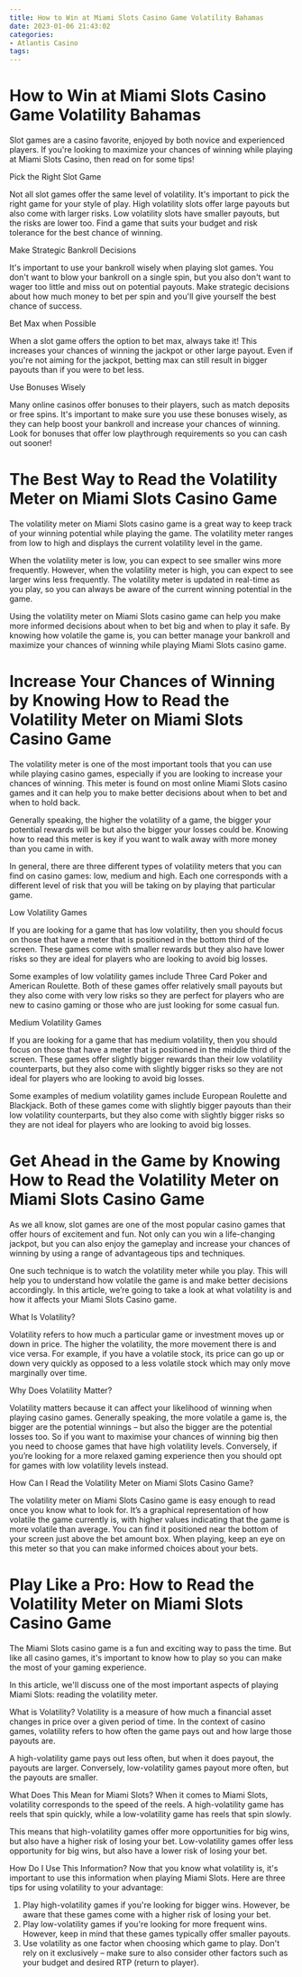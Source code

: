 ```yaml
---
title: How to Win at Miami Slots Casino Game Volatility Bahamas
date: 2023-01-06 21:43:02
categories:
- Atlantis Casino
tags:
---
```



#  How to Win at Miami Slots Casino Game Volatility Bahamas

Slot games are a casino favorite, enjoyed by both novice and experienced players. If you're looking to maximize your chances of winning while playing at Miami Slots Casino, then read on for some tips!

Pick the Right Slot Game

Not all slot games offer the same level of volatility. It's important to pick the right game for your style of play. High volatility slots offer large payouts but also come with larger risks. Low volatility slots have smaller payouts, but the risks are lower too. Find a game that suits your budget and risk tolerance for the best chance of winning.

Make Strategic Bankroll Decisions

It's important to use your bankroll wisely when playing slot games. You don't want to blow your bankroll on a single spin, but you also don't want to wager too little and miss out on potential payouts. Make strategic decisions about how much money to bet per spin and you'll give yourself the best chance of success.

Bet Max when Possible

When a slot game offers the option to bet max, always take it! This increases your chances of winning the jackpot or other large payout. Even if you're not aiming for the jackpot, betting max can still result in bigger payouts than if you were to bet less.

Use Bonuses Wisely

Many online casinos offer bonuses to their players, such as match deposits or free spins. It's important to make sure you use these bonuses wisely, as they can help boost your bankroll and increase your chances of winning. Look for bonuses that offer low playthrough requirements so you can cash out sooner!

#  The Best Way to Read the Volatility Meter on Miami Slots Casino Game

The volatility meter on Miami Slots casino game is a great way to keep track of your winning potential while playing the game. The volatility meter ranges from low to high and displays the current volatility level in the game.

When the volatility meter is low, you can expect to see smaller wins more frequently. However, when the volatility meter is high, you can expect to see larger wins less frequently. The volatility meter is updated in real-time as you play, so you can always be aware of the current winning potential in the game.

Using the volatility meter on Miami Slots casino game can help you make more informed decisions about when to bet big and when to play it safe. By knowing how volatile the game is, you can better manage your bankroll and maximize your chances of winning while playing Miami Slots casino game.

#  Increase Your Chances of Winning by Knowing How to Read the Volatility Meter on Miami Slots Casino Game

The volatility meter is one of the most important tools that you can use while playing casino games, especially if you are looking to increase your chances of winning. This meter is found on most online Miami Slots casino games and it can help you to make better decisions about when to bet and when to hold back.

Generally speaking, the higher the volatility of a game, the bigger your potential rewards will be but also the bigger your losses could be. Knowing how to read this meter is key if you want to walk away with more money than you came in with.

In general, there are three different types of volatility meters that you can find on casino games: low, medium and high. Each one corresponds with a different level of risk that you will be taking on by playing that particular game.

Low Volatility Games

If you are looking for a game that has low volatility, then you should focus on those that have a meter that is positioned in the bottom third of the screen. These games come with smaller rewards but they also have lower risks so they are ideal for players who are looking to avoid big losses.

Some examples of low volatility games include Three Card Poker and American Roulette. Both of these games offer relatively small payouts but they also come with very low risks so they are perfect for players who are new to casino gaming or those who are just looking for some casual fun.

Medium Volatility Games

If you are looking for a game that has medium volatility, then you should focus on those that have a meter that is positioned in the middle third of the screen. These games offer slightly bigger rewards than their low volatility counterparts, but they also come with slightly bigger risks so they are not ideal for players who are looking to avoid big losses.

Some examples of medium volatility games include European Roulette and Blackjack. Both of these games come with slightly bigger payouts than their low volatility counterparts, but they also come with slightly bigger risks so they are not ideal for players who are looking to avoid big losses.

#  Get Ahead in the Game by Knowing How to Read the Volatility Meter on Miami Slots Casino Game

As we all know, slot games are one of the most popular casino games that offer hours of excitement and fun. Not only can you win a life-changing jackpot, but you can also enjoy the gameplay and increase your chances of winning by using a range of advantageous tips and techniques.

One such technique is to watch the volatility meter while you play. This will help you to understand how volatile the game is and make better decisions accordingly. In this article, we’re going to take a look at what volatility is and how it affects your Miami Slots Casino game.

What Is Volatility?

Volatility refers to how much a particular game or investment moves up or down in price. The higher the volatility, the more movement there is and vice versa. For example, if you have a volatile stock, its price can go up or down very quickly as opposed to a less volatile stock which may only move marginally over time.

Why Does Volatility Matter?

Volatility matters because it can affect your likelihood of winning when playing casino games. Generally speaking, the more volatile a game is, the bigger are the potential winnings – but also the bigger are the potential losses too. So if you want to maximise your chances of winning big then you need to choose games that have high volatility levels. Conversely, if you’re looking for a more relaxed gaming experience then you should opt for games with low volatility levels instead.

How Can I Read the Volatility Meter on Miami Slots Casino Game?

The volatility meter on Miami Slots Casino game is easy enough to read once you know what to look for. It’s a graphical representation of how volatile the game currently is, with higher values indicating that the game is more volatile than average. You can find it positioned near the bottom of your screen just above the bet amount box. When playing, keep an eye on this meter so that you can make informed choices about your bets.

#  Play Like a Pro: How to Read the Volatility Meter on Miami Slots Casino Game

The Miami Slots casino game is a fun and exciting way to pass the time. But like all casino games, it's important to know how to play so you can make the most of your gaming experience.

In this article, we'll discuss one of the most important aspects of playing Miami Slots: reading the volatility meter.

What is Volatility?
Volatility is a measure of how much a financial asset changes in price over a given period of time. In the context of casino games, volatility refers to how often the game pays out and how large those payouts are.

A high-volatility game pays out less often, but when it does payout, the payouts are larger. Conversely, low-volatility games payout more often, but the payouts are smaller.

What Does This Mean for Miami Slots?
When it comes to Miami Slots, volatility corresponds to the speed of the reels. A high-volatility game has reels that spin quickly, while a low-volatility game has reels that spin slowly.

This means that high-volatility games offer more opportunities for big wins, but also have a higher risk of losing your bet. Low-volatility games offer less opportunity for big wins, but also have a lower risk of losing your bet.

How Do I Use This Information?
Now that you know what volatility is, it's important to use this information when playing Miami Slots. Here are three tips for using volatility to your advantage:
1) Play high-volatility games if you're looking for bigger wins. However, be aware that these games come with a higher risk of losing your bet. 
2) Play low-volatility games if you're looking for more frequent wins. However, keep in mind that these games typically offer smaller payouts.  
3) Use volatility as one factor when choosing which game to play. Don't rely on it exclusively – make sure to also consider other factors such as your budget and desired RTP (return to player).